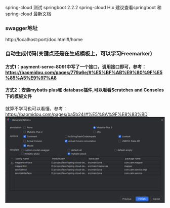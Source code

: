 spring-cloud 测试
springboot 2.2.2
spring-cloud H.x
建议查看springboot 和 spring-cloud 最新文档

### swagger地址
http://localhost:port/doc.html#/home

### 自动生成代码(关键点还是在生成模板上，可以学习Freemarker)
#### 方式1：payment-serve-8091中写了一个接口，调用接口即可，参考：https://baomidou.com/pages/779a6e/#%E5%BF%AB%E9%80%9F%E5%85%A5%E9%97%A8
#### 方式2：安装mybatis plus和 database插件,可以看看Scratches and Consoles下的模板文件
就算不学习也可以看懂，参考：https://baomidou.com/pages/ba5b24/#%E5%8A%9F%E8%83%BD
![img.png](img.png)